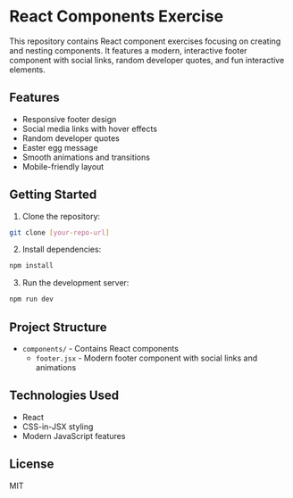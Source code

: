 # React Components Exercise

This repository contains React component exercises focusing on creating and nesting components. It features a modern, interactive footer component with social links, random developer quotes, and fun interactive elements.

## Features

- Responsive footer design
- Social media links with hover effects
- Random developer quotes
- Easter egg message
- Smooth animations and transitions
- Mobile-friendly layout

## Getting Started

1. Clone the repository:
```bash
git clone [your-repo-url]
```

2. Install dependencies:
```bash
npm install
```

3. Run the development server:
```bash
npm run dev
```

## Project Structure

- `components/` - Contains React components
  - `footer.jsx` - Modern footer component with social links and animations

## Technologies Used

- React
- CSS-in-JSX styling
- Modern JavaScript features

## License

MIT